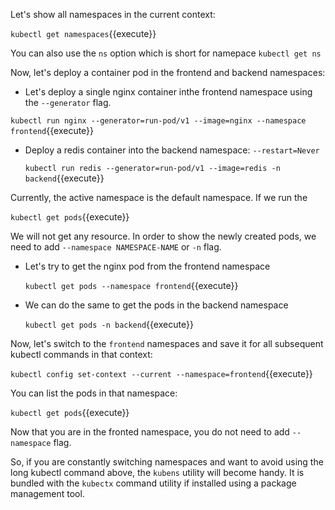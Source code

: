 
Let's show all namespaces in the current context:

`kubectl get namespaces`{{execute}}
 
You can also use the `ns` option which is short for namepace `kubectl get ns`

Now, let's deploy a container pod in the frontend and backend namespaces:

-  Let's deploy a single  nginx container inthe frontend namespace using the `--generator` flag. 
  
 `kubectl run nginx --generator=run-pod/v1 --image=nginx --namespace frontend`{{execute}}

- Deploy a redis container into the backend namespace: `--restart=Never`

  `kubectl run redis --generator=run-pod/v1 --image=redis -n backend`{{execute}}

Currently, the active namespace is the default namespace. If we run the 

 `kubectl get pods`{{execute}} 
 
 We will not get any resource. In order to show the newly created pods, we need to add `--namespace NAMESPACE-NAME`  or `-n` flag.

- Let's try to get the nginx pod from the frontend namespace

  `kubectl get pods --namespace frontend`{{execute}}

- We can do the same to get the pods in the backend namespace
  
  `kubectl get pods -n backend`{{execute}}

Now, let's switch to the `frontend` namespaces and save it for all subsequent kubectl commands in that context:

`kubectl config set-context --current --namespace=frontend`{{execute}}

You can list the pods in that namespace:

`kubectl get pods`{{execute}}

Now that you are in the fronted namespace, you do not need to add `--namespace` flag.

So, if you are constantly switching namespaces and want to avoid using the long kubectl command above, the `kubens` utility will become handy. It is bundled with the `kubectx` command utility if installed using a package management tool.